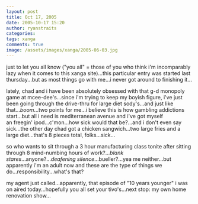 ```yaml
---
layout: post
title: Oct 17, 2005
date: 2005-10-17 15:20
author: ryanstraits
categories:
tags: xanga
comments: true
image: /assets/images/xanga/2005-06-03.jpg
---
```

just to let you all know ("you all" = those of you who think i'm incomparably lazy when it comes to this xanga site)...this particular entry was started last thursday...but as most things go with me...i never got around to finishing it...

<!-- break -->

lately, chad and i have been absolutely obsessed with that g-d monopoly game at mcee-dee's...since i'm trying to keep my boyish figure, i've just been going through the drive-thru for large diet sody's...and just like that...*boom*...two points for me...i believe this is how gambling addictions start...but all i need is mediterranean avenue and i've got myself an freegin' ipod...c'mon...how sick would that be?...and i don't even say sick...the other day chad got a chicken sangwich...two large fries and a large diet...that's 8 pieces total, folks...sick...

so who wants to sit through a 3 hour manufacturing class tonite after sitting through 8 mind-numbing hours of work?...*blank stares*...anyone?...*deafening silence*...bueller?...yea me neither...but apparently i'm an adult now and these are the type of things we do...responsibility...what's that?

my agent just called...apparently, that episode of "10 years younger" i was on aired today...hopefully you all set your tivo's...next stop: my own home renovation show...
